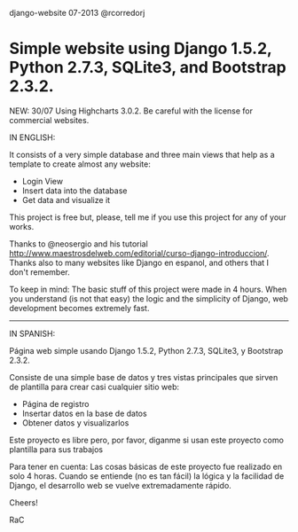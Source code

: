 django-website
07-2013
@rcorredorj

Simple website using Django 1.5.2, Python 2.7.3, SQLite3, and Bootstrap 2.3.2.
==============

NEW: 30/07 Using Highcharts 3.0.2. Be careful with the license for commercial websites.

IN ENGLISH:

It consists of a very simple database and three main views that help as a template to create almost any website:
  - Login View
  - Insert data into the database
  - Get data and visualize it

This project is free but, please, tell me if you use this project for any of your works.

Thanks to @neosergio and his tutorial http://www.maestrosdelweb.com/editorial/curso-django-introduccion/. 
Thanks also to many websites like Django en espanol, and others that I don't remember. 

To keep in mind: The basic stuff of this project were made in 4 hours. When you understand (is not that easy) the logic and the simplicity of Django, web development becomes extremely fast.

---

IN SPANISH:

Página web simple usando Django 1.5.2, Python 2.7.3, SQLite3, y Bootstrap 2.3.2. 

Consiste de una simple base de datos y tres vistas principales que sirven de plantilla para crear casi cualquier sitio web:
  - Página de registro
  - Insertar datos en la base de datos
  - Obtener datos y visualizarlos

Este proyecto es libre pero, por favor, diganme si usan este proyecto como plantilla para sus trabajos 

Para tener en cuenta: Las cosas básicas de este proyecto fue realizado en solo 4 horas. Cuando se entiende (no es tan fácil) la lógica y la facilidad de Django, el desarrollo web se vuelve extremadamente rápido.

Cheers!

RaC
